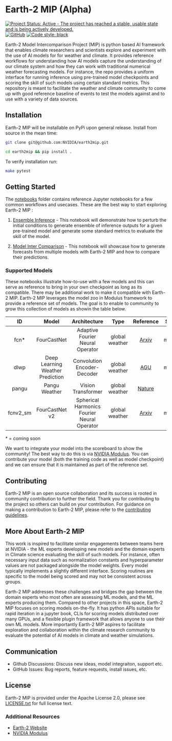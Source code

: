 # Earth-2 MIP (Alpha)

<!-- markdownlint-disable -->
[![Project Status: Active - The project has reached a stable, usable state and is being actively developed.](https://www.repostatus.org/badges/latest/wip.svg)](https://www.repostatus.org/#wip)
[![GitHub](https://img.shields.io/github/license/NVIDIA/earth2mip)](https://github.com/NVIDIA/earth2mip/blob/master/LICENSE.txt)
[![Code style: black](https://img.shields.io/badge/code%20style-black-000000.svg)](https://github.com/psf/black)
<!-- markdownlint-enable -->

Earth-2 Model Intercomparison Project (MIP) is python based AI framework that
enables climate researchers and scientists explore and experiment with the use of AI models for 
for weather and climate.
It provides reference workflows for understanding how AI models capture the understanding of our 
climate system and how they can work with traditional numerical weather forecasting models.
For instance, the repo provides a uniform interface for running inference using pre-trained model
checkpoints and scoring the skill of such models using certain standard metrics.
This repository is meant to facilitate the weather and climate community to come up with
good reference baseline of events to test the models against and to use with a variety
of data sources.

## Installation

Earth-2 MIP will be installable on PyPi upon general release.
Install from source in the mean time:

```bash
git clone git@github.com:NVIDIA/earth2mip.git

cd earth2mip && pip install .
```

To verify installation run:

```bash
make pytest
```

## Getting Started

The [notebooks](./examples/notebooks/) folder contains reference Jupyter notebooks for a few common
workflows and usecases.
These are the best way to start exploring Earth-2 MIP :

1. [Ensemble Inference](./examples/notebooks/01_ensemble_inference.ipynb) - This
notebook will demonstrate how to perturb the initial conditions to generate ensemble of
inference outputs for a given pre-trained model and generate some standard metrics to
evaluate the skill of the model.

2. [Model Inter Comparison](./examples/notebooks/02_model_comparison.ipynb) - This
notebook will showcase how to generate forecasts from multiple models with Earth-2 MIP
and how to compare their predictions.

### Supported Models

These notebooks illustrate how-to-use with a few models and this can serve as reference
to bring in your own checkpoint as long as its compatible. There may be additional work
to make it compatible with Earth-2 MIP.
Earth-2 MIP leverages the model zoo in Modulus framework to provide a reference set of
models. The goal is to enable to community to grow this collection of models as showin
the table below.

<!-- markdownlint-disable -->
| ID | Model | Architecture | Type | Reference | Source | Size |
|:-----:|:-----:|:-------------------------------------------:|:--------------:|:---------:|:-------:|:---:|
| fcn* | FourCastNet |    Adaptive Fourier Neural Operator  | global weather |   [Arxiv](https://arxiv.org/abs/2202.11214)   | modulus |
| dlwp |  Deep Learning Weather Prediction  |  Convolution Encoder-Decoder | global weather |   [AGU](https://doi.org/10.1029/2020MS002109)   | modulus |  50Mb |
| pangu | Pangu Weather  |  Vision Transformer | global weather |  [Nature](https://doi.org/10.1038/s41586-023-06185-3) | onnx | 2Gb |
| fcnv2_sm |  FourCastNet v2 | Spherical Harmonics Fourier Neural Operator | global weather |  [Arxiv](https://arxiv.org/abs/2306.03838)  | modulus | 3.5Gb |
<!-- markdownlint-enable -->

\* = coming soon

We want to integrate your model into the scoreboard to show the community!
The best way to do this is via [NVIDIA Modulus](https://github.com/NVIDIA/modulus).
You can contribute your model (both the training code as well as model checkpoint) and
we can ensure that it is maintained as part of the reference set.

## Contributing

Earth-2 MIP is an open source collaboration and its success is rooted in community
contribution to further the field.
Thank you for contributing to the project so others can build on your contribution.
For guidance on making a contribution to Earth-2 MIP, please refer to the
[contributing guidelines](./CONTRIBUTING.md).

## More About Earth-2 MIP

This work is inspired to facilitate similar engagements between teams here at
NVIDIA - the ML experts developing new models and the domain experts in Climate science
evaluating the skill of such models.
For instance, often necessary input data such as normalization constants and
hyperparameter values are not packaged alongside the model weights.
Every model typically implements a slightly different interface. Scoring routines are
specific to the model being scored and may not be consistent across groups.

Earth-2 MIP addresses  these challenges and bridges the gap between the domain experts
who most often are assessing ML models, and the ML experts producing them.
Compared to other projects in this space, Earth-2 MIP focuses on scoring models
on-the-fly.
It has python APIs suitable for rapid iteration in a jupyter book, CLIs for scoring
models distributed over many GPUs, and a flexible
plugin framework that allows anyone to use their own ML models.
More importantly Earth-2 MIP aspires to facilitate exploration and collaboration within
the climate research community to evaluate the potential of AI models in climate and
weather simulations.

## Communication

- Github Discussions: Discuss new ideas, model integraiton, support etc.
- GitHub Issues: Bug reports, feature requests, install issues, etc.

## License

Earth-2 MIP is provided under the Apache License 2.0, please see
[LICENSE.txt](./LICENSE.txt) for full license text.

### Additional Resources

- [Earth-2 Website](https://www.nvidia.com/en-us/high-performance-computing/earth-2/)
- [NVIDIA Modulus](https://github.com/NVIDIA/modulus)

